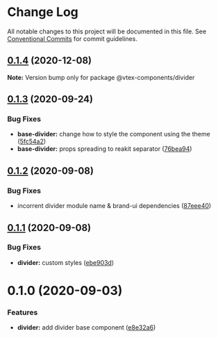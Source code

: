 # Change Log

All notable changes to this project will be documented in this file.
See [Conventional Commits](https://conventionalcommits.org) for commit guidelines.

## [0.1.4](https://github.com/vtex/onda/compare/@vtex-components/divider@0.1.3...@vtex-components/divider@0.1.4) (2020-12-08)

**Note:** Version bump only for package @vtex-components/divider





## [0.1.3](https://github.com/vtex/onda/compare/@vtex-components/divider@0.1.2...@vtex-components/divider@0.1.3) (2020-09-24)


### Bug Fixes

* **base-divider:** change how to style the component using the theme ([5fc54a2](https://github.com/vtex/onda/commit/5fc54a200eb12f20cb0e17caff434a87c4bc5e45))
* **base-divider:** props spreading to reakit separator ([76bea94](https://github.com/vtex/onda/commit/76bea9463a9102002671e8e08232a872b48f237b))





## [0.1.2](https://github.com/vtex/onda/compare/@vtex-components/divider@0.1.1...@vtex-components/divider@0.1.2) (2020-09-08)


### Bug Fixes

* incorrent divider module name & brand-ui dependencies ([87eee40](https://github.com/vtex/onda/commit/87eee40ab477f6fd5b979e2d2c4a3c4a7f2f6477))





## [0.1.1](https://github.com/vtex/onda/compare/@vtex-components/divider@0.1.0...@vtex-components/divider@0.1.1) (2020-09-08)


### Bug Fixes

* **divider:** custom styles ([ebe903d](https://github.com/vtex/onda/commit/ebe903d418378ffdd2b460122cc0120c5bc8d45b))





# 0.1.0 (2020-09-03)


### Features

* **divider:** add divider base component ([e8e32a6](https://github.com/vtex/onda/commit/e8e32a67e8f57c90d0d802f595d99cd34f17be10))
